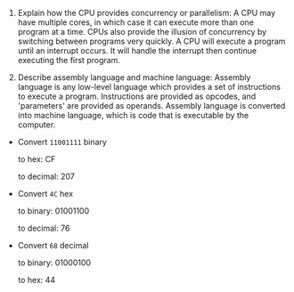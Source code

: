<!-- Answers to the Short Answer Essay Questions go here -->

1. Explain how the CPU provides concurrency or parallelism:
    A CPU may have multiple cores, in which case it can execute more than one program at a time. CPUs also
    provide the illusion of concurrency by switching between programs very quickly. A CPU will execute a program until an interrupt occurs. It will handle the interrupt then continue executing the first program.

2. Describe assembly language and machine language:
    Assembly language is any low-level language which provides a set of instructions to execute a program. Instructions are provided as opcodes, and 'parameters' are provided as operands. Assembly language is converted into machine language, which is code that is executable by the computer.

* Convert `11001111` binary

    to hex: CF

    to decimal: 207


* Convert `4C` hex

    to binary: 01001100

    to decimal: 76


* Convert `68` decimal

    to binary: 01000100

    to hex: 44